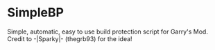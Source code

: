 # SimpleBP
Simple, automatic, easy to use build protection script for Garry's Mod.
Credit to -|Sparky|- (thegrb93) for the idea!
